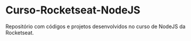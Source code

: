 # Curso-Rocketseat-NodeJS
Repositório com códigos e projetos desenvolvidos no curso de NodeJS da Rocketseat.
